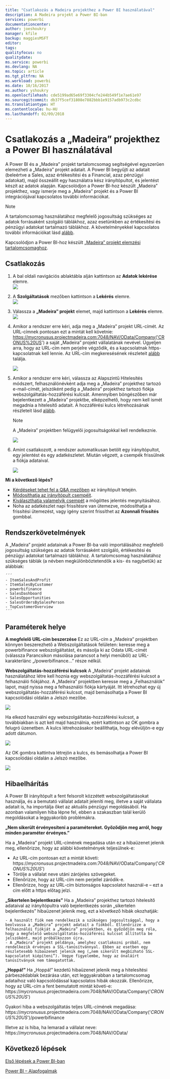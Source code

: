 ```yaml
---
title: "Csatlakozás a Madeira projekthez a Power BI használatával"
description: A Madeira projekt a Power BI-ban
services: powerbi
documentationcenter: 
author: joeshoukry
manager: kfile
backup: maggiesMSFT
editor: 
tags: 
qualityfocus: no
qualitydate: 
ms.service: powerbi
ms.devlang: NA
ms.topic: article
ms.tgt_pltfrm: NA
ms.workload: powerbi
ms.date: 10/16/2017
ms.author: yshoukry
ms.openlocfilehash: cde5199ad65e69f3304cfe244b549f1e7ae61e97
ms.sourcegitcommit: db37f5cef31808e7882bbb1e9157adb973c2cdbc
ms.translationtype: HT
ms.contentlocale: hu-HU
ms.lasthandoff: 02/09/2018
---
```

# <a name="connect-to-project-madeira-with-power-bi"></a>Csatlakozás a „Madeira” projekthez a Power BI használatával
A Power BI és a „Madeira” projekt tartalomcsomag segítségével egyszerűen elemezheti a „Madeira” projekt adatait. A Power BI begyűjti az adatait (beleértve a Sales, azaz értékesítési és a Financial, azaz pénzügyi adatokat), majd összeállít egy használatra kész irányítópultot, és jelentést készít az adatok alapján.
Kapcsolódjon a Power BI-hoz készült „Madeira” projekthez, vagy ismerje meg a „Madeira” projekt és a Power BI integrációjával kapcsolatos további információkat.

>[!NOTE]
>A tartalomcsomag használatához megfelelő jogosultság szükséges az adatok forrásaként szolgáló táblákhoz, azaz esetünkben az értékesítési és pénzügyi adatokat tartalmazó táblákhoz. A követelményekkel kapcsolatos további információkat lásd [alább](#Requirements).

Kapcsolódjon a Power BI-hoz készült [„Madeira” projekt elemzési tartalomcsomaghoz](https://app.powerbi.com/getdata/services/project-madeira).

## <a name="how-to-connect"></a>Csatlakozás
1. A bal oldali navigációs ablaktábla alján kattintson az **Adatok lekérése** elemre.  
    ![](media/service-connect-to-project-madeira/getdata.png)
2. A **Szolgáltatások** mezőben kattintson a **Lekérés** elemre.  
    ![](media/service-connect-to-project-madeira/services.png)
3. Válassza a **„Madeira” projekt** elemet, majd kattintson a **Lekérés** elemre.  
    ![](media/service-connect-to-project-madeira/projectmadeira.png)
4. Amikor a rendszer erre kéri, adja meg a „Madeira” projekt URL-címét. Az URL-címnek pontosan ezt a mintát kell követnie: https://mycronusus.projectmadeira.com:7048/NAV/OData/Company('CRONUS%20US') a saját „Madeira” projekt vállalatának nevével. Ügyeljen arra, hogy az URL-cím nem perjelre végződik, és a kapcsolatnak https-kapcsolatnak kell lennie. Az URL-cím megkeresésének részleteit [alább](#FindingParams) találja.  
   
    ![](media/service-connect-to-project-madeira/params.png)
5. Amikor a rendszer erre kéri, válassza az Alapszintű Hitelesítés módszert, felhasználónévként adja meg a „Madeira” projekthez tartozó e-mail-címét, jelszóként pedig a „Madeira” projekthez tartozó fiókja webszolgáltatás-hozzáférési kulcsát. Amennyiben böngészőben már bejelentkezett a „Madeira” projektbe, elképzelhető, hogy nem kell ismét megadnia a hitelesítő adatait. A hozzáférési kulcs létrehozásának részleteit lásd [alább](#FindingParams).  
   
    >[!NOTE]
    >A „Madeira” projektben felügyelői jogosultságokkal kell rendelkeznie.
   
   ![](media/service-connect-to-project-madeira/creds.png)
6. Amint csatlakozott, a rendszer automatikusan betölt egy irányítópultot, egy jelentést és egy adatkészletet. Miután végzett, a csempék frissülnek a fiókja adataival.  
   
    ![](media/service-connect-to-project-madeira/dashboard.png)

**Mi a következő lépés?**

* [Kérdéseket tehet fel a Q&A mezőben](power-bi-q-and-a.md) az irányítópult tetején.
* [Módosíthatja az irányítópult csempéit](service-dashboard-edit-tile.md).
* [Kiválaszthatja valamelyik csempét](service-dashboard-tiles.md) a mögöttes jelentés megnyitásához.
* Noha az adatkészlet napi frissítésre van ütemezve, módosíthatja a frissítési ütemezést, vagy igény szerint frissíthet az **Azonnali frissítés** gombbal.

<a name="Requirements"></a>

## <a name="system-requirements"></a>Rendszerkövetelmények
A „Madeira” projekt adatainak a Power BI-ba való importálásához megfelelő jogosultság szükséges az adatok forrásaként szolgáló, értékesítési és pénzügyi adatokat tartalmazó táblákhoz. A tartalomcsomag használatához szükséges táblák (a névben megkülönböztetendők a kis- és nagybetűk) az alábbiak:  
 
    ´´´ 
    - ItemSalesAndProfit  
    - ItemSalesByCustomer  
    - powerbifinance  
    - SalesDashboard  
    - SalesOpportunities  
    - SalesOrdersBySalesPerson  
    - TopCustomerOverview  
    ´´´ 

<a name="FindingParams"></a>

## <a name="finding-parameters"></a>Paraméterek helye
**A megfelelő URL-cím beszerzése** Ez az URL-cím a „Madeira” projektben könnyen beszerezhető a Webszolgáltatások felületen: keresse meg a powerbifinance webszolgáltatást, és másolja ki az Odata URL-címét (válassza Parancsikon másolása parancsot a helyi menüből) az URL-karakterlánc „/powerbifinance…” része nélkül.

**Webszolgáltatás-hozzáférési kulcsok** A „Madeira” projekt adatainak használatához létre kell hoznia egy webszolgáltatás-hozzáférési kulcsot a felhasználó fiókjához. A „Madeira” projektben keresse meg a „Felhasználók” lapot, majd nyissa meg a felhasználói fiókja kártyáját. Itt létrehozhat egy új webszolgáltatás-hozzáférési kulcsot, majd bemásolhatja a Power BI kapcsolódási oldalán a Jelszó mezőbe.

![](media/service-connect-to-project-madeira/accesskey.png)

Ha elkezd használni egy webszolgáltatás-hozzáférési kulcsot, a továbbiakban is azt kell majd használnia, ezért kattintson az OK gombra a felugró üzenetben.
A kulcs létrehozásakor beállíthatja, hogy elévüljön-e egy adott dátumon.

![](media/service-connect-to-project-madeira/accesskey2.png)

Az OK gombra kattintva létrejön a kulcs, és bemásolhatja a Power BI kapcsolódási oldalán a Jelszó mezőbe.

![](media/service-connect-to-project-madeira/accesskey3.png)

## <a name="troubleshooting"></a>Hibaelhárítás
A Power BI irányítópult a fent felsorolt közzétett webszolgáltatásokat használja, és a bemutató vállalat adatait jeleníti meg, illetve a saját vállalata adatait is, ha importálja őket az aktuális pénzügyi megoldásából. Ha azonban valamilyen hiba lépne fel, ebben a szakaszban talál kerülő megoldásokat a leggyakoribb problémákra.

**„Nem sikerült érvényesíteni a paramétereket. Győződjön meg arról, hogy minden paraméter érvényes.”**

Ha a „Madeira” projekt URL-címének megadása után ez a hibaüzenet jelenik meg, ellenőrizze, hogy az alábbi követelmények teljesülnek-e:  

   - Az URL-cím pontosan ezt a mintát követi: https://*mycronusus*.projectmadeira.com:7048/NAV/OData/Company('*CRONUS%20US*')  
   - Törölje a vállalat neve utáni zárójeles szövegeket.  
   - Ellenőrizze, hogy az URL-cím nem perjellel záródik-e.  
   - Ellenőrizze, hogy az URL-cím biztonságos kapcsolatot használ-e – ezt a cím előtt a https előtag jelzi.  

**„Sikertelen bejelentkezés”** Ha a „Madeira” projekthez tartozó hitelesítő adataival az irányítópultra való bejelentkezés során „sikertelen bejelentkezés” hibaüzenet jelenik meg, ezt a következő hibák okozhatják:  

    - A használt fiók nem rendelkezik a szükséges jogosultsággal, hogy a beolvassa a „Madeira” projekt adatait a fiókból. Ellenőrizze a felhasználói fiókját a „Madeira” projektben, és győződjön meg róla, hogy a megfelelő webszolgáltatás-hozzáférési kulcsot állította be jelszóként, majd próbálkozzon újra.  
    - A „Madeira” projekt példánya, amelyhez csatlakozni próbál, nem rendelkezik érvényes a SSL-tanúsítvánnyal. Ebben az esetben egy részletesebb hibaüzenet jelenik meg („nem sikerült megbízható SSL-kapcsolatot kiépíteni”). Vegye figyelembe, hogy az önaláírt tanúsítványok nem támogatottak.  

**„Hoppá!”** Ha „Hoppá!” kezdetű hibaüzenet jelenik meg a hitelesítési párbeszédablak bezárása után, ezt leggyakrabban a tartalomcsomag adataihoz való kapcsolódással kapcsolatos hibák okozzák. Ellenőrizze, hogy az URL-cím a fent bemutatott mintát követi-e:  
    https://*mycronusus*.projectmadeira.com:7048/NAV/OData/Company('*CRONUS%20US*')

Gyakori hiba a webszolgáltatás teljes URL-címének megadása:  
    https://*mycronusus*.projectmadeira.com:7048/NAV/OData/Company('*CRONUS%20US*')/powerbifinance

Illetve az is hiba, ha lemarad a vállalat neve:   
    https://*mycronusus*.projectmadeira.com:7048/NAV/OData/

## <a name="next-steps"></a>Következő lépések
[Első lépések a Power BI-ban](service-get-started.md)

[Power BI – Alapfogalmak](service-basic-concepts.md)


